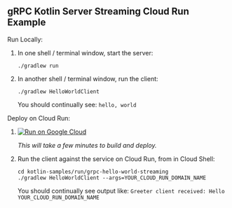 gRPC Kotlin Server Streaming Cloud Run Example
---------------------------------------

Run Locally:
1. In one shell / terminal window, start the server:
    ```
    ./gradlew run
    ```
1. In another shell / terminal window, run the client:
    ```
    ./gradlew HelloWorldClient
    ```

   You should continually see: `hello, world`

Deploy on Cloud Run:

1. [![Run on Google Cloud](https://deploy.cloud.run/button.svg)](https://deploy.cloud.run)

    *This will take a few minutes to build and deploy.*

1. Run the client against the service on Cloud Run, from in Cloud Shell:
    ```
    cd kotlin-samples/run/grpc-hello-world-streaming
    ./gradlew HelloWorldClient --args=YOUR_CLOUD_RUN_DOMAIN_NAME
    ```

   You should continually see output like: `Greeter client received: Hello YOUR_CLOUD_RUN_DOMAIN_NAME`
